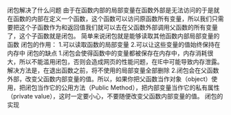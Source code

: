 闭包解决了什么问题
由于在函数内部的局部变量在函数外部是无法访问的于是就在函数的内部在定义一个函数，这个函数可以访问原函数所有变量，所以我们只需要把这个子函数作为和返回值我们就可以去在父函数外部调用父函数的所有变量了，这个子函数就是闭包。
简单来说闭包就是能够读取其他函数内部局部变量的函数
闭包的作用：
1.可以读取函数的局部变量
2.可以让这些变量的值始终保持在内存中
闭包的缺点
1.闭包会使得函数中的变量都被保存在内存中，内存消耗很大，所以不能滥用闭包，否则会造成网页的性能问题，在IE中可能导致内存泄露。解决方法是，在退出函数之前，将不使用的局部变量全部删除
2.闭包会在父函数外部，改变父函数内部变量的值。所以，如果你把父函数当作对象（object）使用，把闭包当作它的公用方法（Public Method），把内部变量当作它的私有属性（private value），这时一定要小心，不要随便改变父函数内部变量的值。
闭包的实现